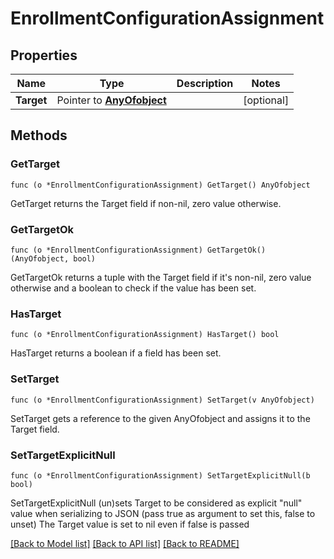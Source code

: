 # EnrollmentConfigurationAssignment

## Properties

Name | Type | Description | Notes
------------ | ------------- | ------------- | -------------
**Target** | Pointer to [**AnyOfobject**](anyOf&lt;object&gt;.md) |  | [optional] 

## Methods

### GetTarget

`func (o *EnrollmentConfigurationAssignment) GetTarget() AnyOfobject`

GetTarget returns the Target field if non-nil, zero value otherwise.

### GetTargetOk

`func (o *EnrollmentConfigurationAssignment) GetTargetOk() (AnyOfobject, bool)`

GetTargetOk returns a tuple with the Target field if it's non-nil, zero value otherwise
and a boolean to check if the value has been set.

### HasTarget

`func (o *EnrollmentConfigurationAssignment) HasTarget() bool`

HasTarget returns a boolean if a field has been set.

### SetTarget

`func (o *EnrollmentConfigurationAssignment) SetTarget(v AnyOfobject)`

SetTarget gets a reference to the given AnyOfobject and assigns it to the Target field.

### SetTargetExplicitNull

`func (o *EnrollmentConfigurationAssignment) SetTargetExplicitNull(b bool)`

SetTargetExplicitNull (un)sets Target to be considered as explicit "null" value
when serializing to JSON (pass true as argument to set this, false to unset)
The Target value is set to nil even if false is passed

[[Back to Model list]](../README.md#documentation-for-models) [[Back to API list]](../README.md#documentation-for-api-endpoints) [[Back to README]](../README.md)


